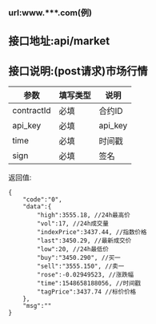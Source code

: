 ### url:www.***.com(例)

## 接口地址:api/market

## 接口说明:(post请求)市场行情


|参数|	填写类型|	说明|
|------------|--------|-----------------------------|
|contractId|	必填|	合约ID|
|api_key|	必填|	api_key|
|time|	必填|	时间戳|
|sign|	必填|	签名|

返回值:

	{
	    "code":"0",
	    "data":{
	        "high":3555.18, //24h最高价
	        "vol":17, //24h成交量
	        "indexPrice":3437.44, //指数价格
	        "last":3450.29, //最新成交价
	        "low":20, //24h最低价
	        "buy":"3450.290", //买一
	        "sell":"3555.150", //卖一
	        "rose":-0.02949523, //涨跌幅
	        "time":1548658188056, //时间戳
	        "tagPrice":3437.74 //标价价格
	    },
	    "msg":""
	}
